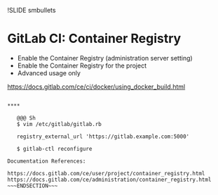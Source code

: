 !SLIDE smbullets
# GitLab CI: Container Registry

* Enable the Container Registry (administration server setting)
* Enable the Container Registry for the project
* Advanced usage only

https://docs.gitlab.com/ce/ci/docker/using_docker_build.html

~~~SECTION:handouts~~~

****

   @@@ Sh
   $ vim /etc/gitlab/gitlab.rb

   registry_external_url 'https://gitlab.example.com:5000'

   $ gitlab-ctl reconfigure

Documentation References:

https://docs.gitlab.com/ce/user/project/container_registry.html
https://docs.gitlab.com/ce/administration/container_registry.html
~~~ENDSECTION~~~
